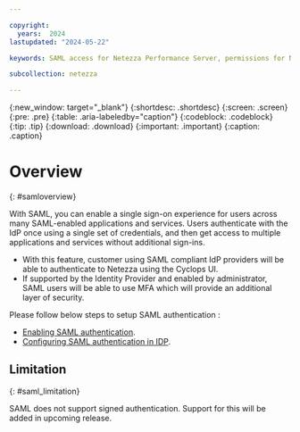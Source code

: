 ```yaml
---

copyright:
  years:  2024
lastupdated: "2024-05-22"

keywords: SAML access for Netezza Performance Server, permissions for Netezza Performance Server, identity and access management for Netezza Performance Server, roles for Netezza Performance Server, actions for Netezza Performance Server, assigning access for Netezza Performance Server

subcollection: netezza

---
```


{:new_window: target="_blank"}
{:shortdesc: .shortdesc}
{:screen: .screen}
{:pre: .pre}
{:table: .aria-labeledby="caption"}
{:codeblock: .codeblock}
{:tip: .tip}
{:download: .download}
{:important: .important}
{:caption: .caption}

# Overview
{: #samloverview}

With SAML, you can enable a single sign-on experience for users across many SAML-enabled applications and services.
Users authenticate with the IdP once using a single set of credentials, and then get access to multiple applications and services without additional sign-ins.

- With this feature, customer using SAML compliant IdP providers will be able to authenticate to Netezza using the Cyclops UI.
- If supported by the Identity Provider and enabled by administrator, SAML users will be able to use MFA which will provide an additional layer of security.


Please follow below steps to setup SAML authentication :

- [Enabling SAML authentication](/docs/netezza?topic=netezza-samliamauth).
- [Configuring SAML authentication in IDP](/docs/netezza?topic=netezza-saml-docs).

## Limitation
{: #saml_limitation}

SAML does not support signed authentication. Support for this will be added in upcoming release.
